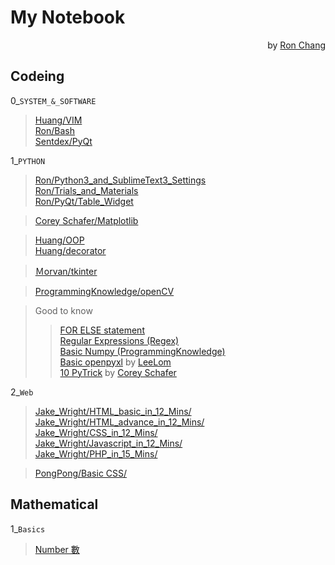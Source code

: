 # My Notebook  
<p align="right">by <a href="https://github.com/Ron-Chang">Ron Chang</a></p>

## Codeing  
 0_`SYSTEM_&_SOFTWARE`  
> [Huang/VIM](https://github.com/Ron-Chang/MyNotebook/tree/master/Coding/0_System_Software/Huang/VIM)  
> [Ron/Bash](https://github.com/Ron-Chang/MyNotebook/tree/master/Coding/0_System_Software/Ron/Bash)  
> [Sentdex/PyQt](https://github.com/Ron-Chang/MyNotebook/tree/master/Coding/0_System_Software/Sentdex/PyQt)  

 1_`PYTHON`  
> [Ron/Python3_and_SublimeText3_Settings](https://github.com/Ron-Chang/MyNotebook/blob/master/Coding/1_Python/Ron/0_Introduction/00_Python_3_DevEnv.md)  
> [Ron/Trials_and_Materials](https://github.com/Ron-Chang/MyNotebook/tree/master/Coding/1_Python/Ron/Trials_and_Materials)  
> [Ron/PyQt/Table_Widget](https://github.com/Ron-Chang/MyNotebook/tree/master/Coding/1_Python/Ron/Modules/PyQt/Table_Widget)  

> [Corey Schafer/Matplotlib](https://github.com/Ron-Chang/MyNotebook/tree/master/Coding/1_Python/Corey_Schafer/Matplotlib)  

> [Huang/OOP](https://github.com/Ron-Chang/MyNotebook/tree/master/Coding/1_Python/Huang/OOP)  
> [Huang/decorator](https://github.com/Ron-Chang/MyNotebook/tree/master/Coding/1_Python/Huang/decorator)  

> [Ｍorvan/tkinter](https://github.com/Ron-Chang/MyNotebook/tree/master/Coding/1_Python/Ｍorvan/tkinter)  

> [ProgrammingKnowledge/openCV](https://github.com/Ron-Chang/MyNotebook/tree/master/Coding/1_Python/ProgrammingKnowledge/openCV)  

> Good to know
>> [FOR ELSE statement](https://github.com/Ron-Chang/MyNotebook/blob/master/Coding/1_Python/Ron/3_Statement/2_for_else/for_else.md)  
>> [Regular Expressions (Regex)](https://github.com/Ron-Chang/MyNotebook/blob/master/Coding/1_Python/Corey_Schafer/Regular_Expressions_Regex/regex.md)  
>> [Basic Numpy (ProgrammingKnowledge)](https://github.com/Ron-Chang/MyNotebook/tree/master/Coding/1_Python/ProgrammingKnowledge/NumPy)  
>> [Basic openpyxl](https://github.com/Ron-Chang/MyNotebook/blob/master/Coding/1_Python/Ron/Modules/openpyxl/note-taking.pdf) by [LeeLom](https://www.jianshu.com/p/642456aa93e2)  
>> [10 PyTrick](https://github.com/Ron-Chang/MyNotebook/blob/master/Coding/1_Python/Corey_Schafer/10_PyTrick) by [Corey Schafer](https://youtu.be/C-gEQdGVXbk)  

 2_`Web`
> [Jake_Wright/HTML_basic_in_12_Mins/](https://github.com/Ron-Chang/MyNotebook/tree/master/Coding/2_Web/html_CSS/Jake_Wright%20/HTML_basic_in_12_Mins)  
> [Jake_Wright/HTML_advance_in_12_Mins/](https://github.com/Ron-Chang/MyNotebook/blob/master/Coding/2_Web/html_CSS/Jake_Wright%20/HTML_advance_in_12_Mins)  
> [Jake_Wright/CSS_in_12_Mins/](https://github.com/Ron-Chang/MyNotebook/tree/master/Coding/2_Web/html_CSS/Jake_Wright%20/CSS_in_12_Mins)  
> [Jake_Wright/Javascript_in_12_Mins/](https://github.com/Ron-Chang/MyNotebook/tree/master/Coding/2_Web/Javascript/Jake_Wright%20/Javascript_in_12_Mins)  
> [Jake_Wright/PHP_in_15_Mins/](https://github.com/Ron-Chang/MyNotebook/tree/master/Coding/2_Web/SQL_PHP/Jake_Wright%20/PHP_in_15_Mins)

> [PongPong/Basic CSS/](https://github.com/Ron-Chang/MyNotebook/tree/master/Coding/2_Web/html_CSS/PongPong/Basic%20CSS)  

## Mathematical  

 1_`Basics`
> [Number 數](https://github.com/Ron-Chang/MyNotebook/tree/master/Mathematical/number)
